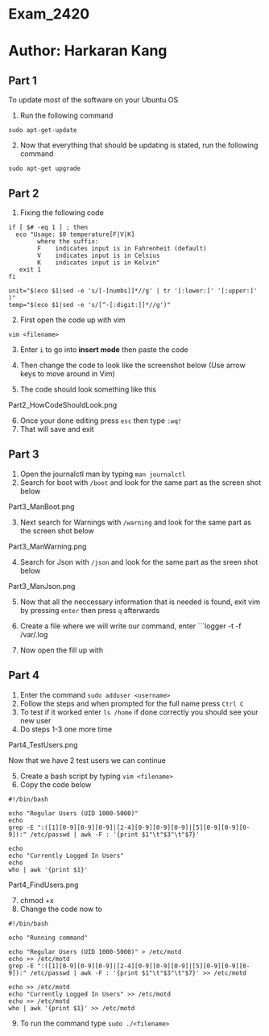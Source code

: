 # Exam_2420

<h1>Author: Harkaran Kang</h1>

<h2>Part 1</h2>

To update most of the software on your Ubuntu OS

1) Run the following command
```
sudo apt-get-update
```

2) Now that everything that should be updating is stated, run the following command
```
sudo apt-get upgrade
```


<h2>Part 2</h2>

1) Fixing the following code

```
if [ $# -eq 1 ] ; then
  eco "Usage: $0 temperature[F|V|K]
        where the suffix:
        F    indicates input is in Fahrenheit (default)
        V    indicates input is in Celsius
        K    indicates input is in Kelvin"
   exit 1
fi

unit="$(eco $1|sed -e 's/[-[numbs]]*//g' | tr '[:lower:]' '[:upper:]' )"
temp="$(eco $1|sed -e 's/[^-[:digit:]]*//g')"
```

2) First open the code up with vim
```
vim <filename>
```

3) Enter ```i``` to go into **insert mode** then paste the code

4) Then change the code to look like the screenshot below (Use arrow keys to move around in Vim)

5) The code should look something like this

Part2_HowCodeShouldLook.png

6) Once your done editing press ```esc``` then type ```:wq!```
7) That will save and exit


<h2>Part 3</h2>

1) Open the journalctl man by typing ```man journalctl```
2) Search for boot with ```/boot``` and look for the same part as the screen shot below

Part3_ManBoot.png

3) Next search for Warnings with ```/warning``` and look for the same part as the screen shot below

Part3_ManWarning.png

4) Search for Json with ```/json``` and look for the same part as the sreen shot below

Part3_ManJson.png

5) Now that all the neccessary information that is needed is found, exit vim by pressing ```enter``` then press ```q``` afterwards

6) Create a file where we will write our command, enter ```logger -t -f /var/<filename>.log
7) Now open the fill up with 



<h2>Part 4</h2>

1) Enter the command ```sudo adduser <username>```
2) Follow the steps and when prompted for the full name press ```Ctrl C```
3) To test if it worked enter ```ls /home``` if done correctly you should see your new user
4) Do steps 1-3 one more time

Part4_TestUsers.png

Now that we have 2 test users we can continue

5) Create a bash script by typing ```vim <filename>```
6) Copy the code below

```
#!/bin/bash

echo "Regular Users (UID 1000-5000)"
echo
grep -E ":([1][0-9][0-9][0-9]|[2-4][0-9][0-9][0-9]|[5][0-9][0-9][0-9]):" /etc/passwd | awk -F : '{print $1"\t"$3"\t"$7}'

echo
echo "Currently Logged In Users"
echo
who | awk '{print $1}'
```

Part4_FindUsers.png

7) chmod +x <filename> 
8) Change the code now to

```
#!/bin/bash

echo "Running command"

echo "Regular Users (UID 1000-5000)" > /etc/motd
echo >> /etc/motd
grep -E ":([1][0-9][0-9][0-9]|[2-4][0-9][0-9][0-9]|[5][0-9][0-9][0-9]):" /etc/passwd | awk -F : '{print $1"\t"$3"\t"$7}' >> /etc/motd

echo >> /etc/motd
echo "Currently Logged In Users" >> /etc/motd
echo >> /etc/motd
who | awk '{print $1}' >> /etc/motd
```


9) To run the command type ```sudo ./<filename>```

